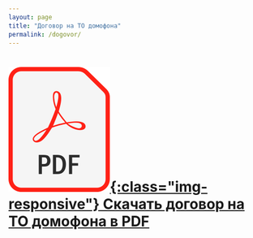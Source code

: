 ```yaml
---
layout: page
title: "Договор на ТО домофона"
permalink: /dogovor/
---
```



[![Скачать договор на ТО домофона](/PDF.png){:class="img-responsive"} Скачать договор на ТО домофона в PDF](https://github.com/alex-eri/ivdomofon/raw/master/%D0%94%D0%9E%D0%93%D0%9E%D0%92%D0%9E%D0%A0%20%D0%9D%D0%90%20%20%D0%A2%D0%9E%20%D0%94%D0%BE%D0%BC%D0%BE%D1%84%D0%BE%D0%BD%D0%B0.pdf)
=========

